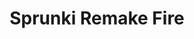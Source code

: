 ---
slug: sprunki-remake-fire-2405
title: Sprunki Remake Fire
description: "Sprunki Remake Fire is an exciting online game. Play for free directly in your browser!"
icon: /images/popular_mods/Sprunki Remake Fire.png
url: https://wowtbc.net/sprunkin/sprunked-retake-fire/index.html
previewImage: /images/popular_mods/Sprunki Remake Fire.png
type: popular mods

# SEO配置
seo:
  title: "Sprunki Remake Fire - Play Free Online Game | Fun Browser Games"
  description: "Sprunki Remake Fire - Play this fun online game for free in your browser. No download required!"
  ogImage: "/images/popular_mods/Sprunki Remake Fire.png"
  keywords: "sprunki-remake-fire-2405, online game, browser game, free game, popular mods game, play online"

videoUrls:
  - https://www.youtube.com/embed/example1
  - https://www.youtube.com/embed/example2

whyPlay:
  title: "Why Play Sprunki Remake Fire?"
  items:
    - "Immersive Gameplay: Sprunki Remake Fire offers an engaging and immersive gaming experience that will keep you entertained for hours"
    - "Challenging Levels: Test your skills with increasingly difficult challenges and obstacles"
    - "Beautiful Graphics: Enjoy stunning visuals and smooth animations that bring the game world to life"
    - "Regular Updates: New content and features are added regularly to keep the game fresh and exciting"
    - "Free to Play: Experience all the fun without spending a penny"
    - "Community Features: Connect with other players, share strategies, and compete for high scores"
    - "Cross-Platform: Play on any device with a web browser, no downloads required"

features:
  title: "Key Features of Sprunki Remake Fire"
  image: "/images/popular_mods/Sprunki Remake Fire.png"
  items:
    - "Intuitive Controls: Easy to learn controls make Sprunki Remake Fire accessible for players of all skill levels"
    - "Multiple Game Modes: Enjoy various gameplay options that provide different challenges and experiences"
    - "Character Customization: Personalize your gaming experience with unique characters and items"
    - "Achievement System: Complete special tasks to earn rewards and recognition"
    - "Leaderboards: Compete with players worldwide and see who can achieve the highest scores"

characteristics:
  title: "Game Characteristics"
  image: "/images/popular_mods/Sprunki Remake Fire.png"
  items:
    - "Genre: Popular mods game with elements of strategy and skill"
    - "Difficulty: Suitable for both casual gamers and those seeking a challenge"
    - "Play Time: Quick sessions or extended gameplay, depending on your preference"
    - "Art Style: Vibrant and engaging visuals that enhance the gaming experience"
    - "Sound Design: Immersive audio that complements the gameplay perfectly"

info: "Sprunki Remake Fire is an exciting online game that offers players a unique and engaging gaming experience. With its intuitive controls, stunning visuals, and challenging gameplay, Sprunki Remake Fire provides hours of entertainment for players of all ages and skill levels. Whether you're looking for a quick gaming session during a break or an extended play session, Sprunki Remake Fire delivers an immersive experience that will keep you coming back for more. The game features multiple levels of increasing difficulty, ensuring that players are constantly challenged as they progress. With regular updates adding new content and features, Sprunki Remake Fire remains fresh and exciting, providing endless entertainment options for its growing community of players."

howToPlayIntro: "Welcome to Sprunki Remake Fire! This guide will walk you through the basics and help you master the game. Whether you're a beginner or looking to improve your skills, these tips and instructions will enhance your gaming experience."

howToPlaySteps:
  - title: "Getting Started"
    description: "Begin your Sprunki Remake Fire adventure by familiarizing yourself with the controls. Use your keyboard or mouse to navigate through the game interface. The tutorial will guide you through the basic mechanics and help you understand the objectives."
  - title: "Understanding the Objectives"
    description: "In Sprunki Remake Fire, your main goal is to progress through levels by completing specific objectives. Each level presents unique challenges that require different strategies and approaches."
  - title: "Mastering the Controls"
    description: "Practice using the controls to improve your precision and reaction time. Sprunki Remake Fire requires quick reflexes and strategic thinking to overcome obstacles and defeat opponents."
  - title: "Utilizing Power-ups"
    description: "Collect power-ups throughout the game to enhance your abilities and overcome difficult challenges. Each power-up offers unique advantages that can be crucial for success."
  - title: "Developing Strategies"
    description: "As you progress in Sprunki Remake Fire, develop effective strategies for different scenarios. Analyze patterns, anticipate challenges, and adapt your approach to maximize your performance."

faq:
  title: "Frequently Asked Questions about Sprunki Remake Fire"
  items:
    - question: "Is Sprunki Remake Fire free to play?"
      answer: "Yes, Sprunki Remake Fire is completely free to play directly in your web browser. No downloads or purchases are required to enjoy the full game experience."
    - question: "Can I play Sprunki Remake Fire on mobile devices?"
      answer: "Yes, Sprunki Remake Fire is optimized for both desktop and mobile play. You can enjoy the game on any device with a web browser and internet connection."
    - question: "Are there any in-game purchases?"
      answer: "While Sprunki Remake Fire is free to play, there may be optional in-game purchases available for cosmetic items or additional features that don't affect core gameplay."
    - question: "How often is Sprunki Remake Fire updated?"
      answer: "The developers regularly update Sprunki Remake Fire with new content, features, and improvements based on player feedback and game performance."
    - question: "Can I play Sprunki Remake Fire offline?"
      answer: "Currently, Sprunki Remake Fire requires an internet connection to play as it's a browser-based online game."
    - question: "Is Sprunki Remake Fire suitable for children?"
      answer: "Yes, Sprunki Remake Fire is designed to be family-friendly and suitable for players of all ages."
    - question: "How do I report bugs or issues?"
      answer: "If you encounter any problems while playing Sprunki Remake Fire, you can report them through the game's support page or contact the developers directly through their website."
    - question: "Still Have Questions?"
      answer: "If you have additional questions about Sprunki Remake Fire that aren't covered in this FAQ, please visit our support center or contact our customer service team for assistance."
---